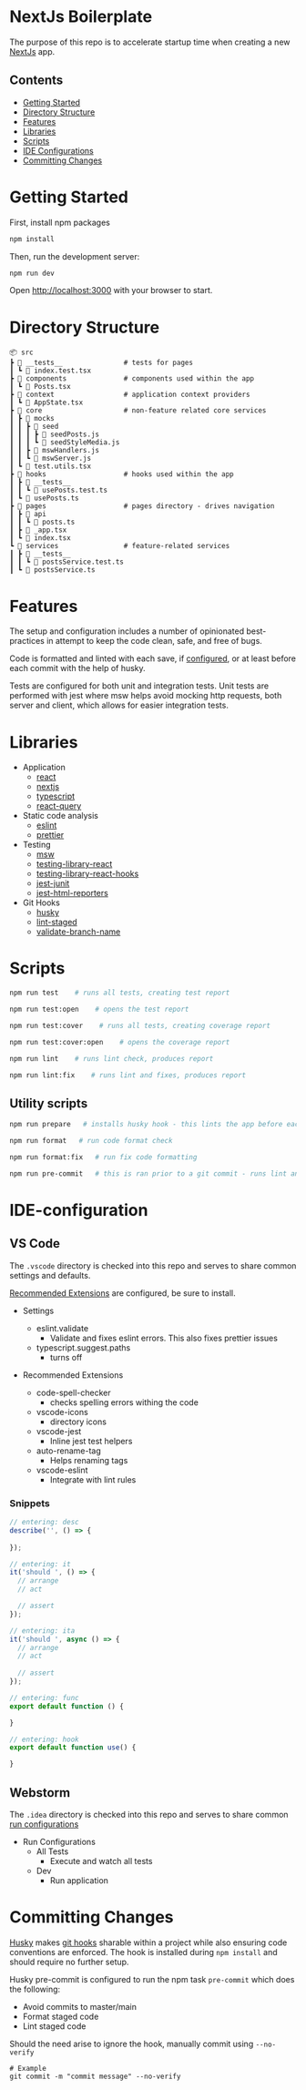 # NextJs Boilerplate

The purpose of this repo is to accelerate startup time when creating a new [NextJs](https://nextjs.org/docs) app.

## Contents
- [Getting Started](#getting-started)
- [Directory Structure](#directory-structure)
- [Features](#features)
- [Libraries](#libraries)
- [Scripts](#scripts)
- [IDE Configurations](#ide-configuration)
- [Committing Changes](#committing-changes)

# Getting Started

First, install npm packages

```bash
npm install
```

Then, run the development server:

```bash
npm run dev
```

Open [http://localhost:3000](http://localhost:3000) with your browser to start.

# Directory Structure
```
📦 src
┣ 📂 __tests__               # tests for pages
┃ ┗ 📜 index.test.tsx
┣ 📂 components              # components used within the app
┃ ┗ 📜 Posts.tsx
┣ 📂 context                 # application context providers 
┃ ┗ 📜 AppState.tsx
┣ 📂 core                    # non-feature related core services
┃ ┣ 📂 mocks
┃ ┃ ┣ 📂 seed
┃ ┃ ┃ ┣ 📜 seedPosts.js
┃ ┃ ┃ ┗ 📜 seedStyleMedia.js
┃ ┃ ┣ 📜 mswHandlers.js
┃ ┃ ┗ 📜 mswServer.js
┃ ┗ 📜 test.utils.tsx
┣ 📂 hooks                   # hooks used within the app
┃ ┣ 📂 __tests__
┃ ┃ ┗ 📜 usePosts.test.ts
┃ ┗ 📜 usePosts.ts
┣ 📂 pages                   # pages directory - drives navigation
┃ ┣ 📂 api
┃ ┃ ┗ 📜 posts.ts
┃ ┣ 📜 _app.tsx
┃ ┗ 📜 index.tsx
┗ 📂 services                # feature-related services
┃ ┣ 📂 __tests__
┃ ┃ ┗ 📜 postsService.test.ts
┃ ┗ 📜 postsService.ts
```

# Features
The setup and configuration includes a number of opinionated best-practices in attempt to keep the code clean, safe, and free of bugs.



Code is formatted and linted with each save, if [configured](#ide-configuration), or at least before each commit with the help of husky. 

Tests are configured for both unit and integration tests. Unit tests are performed with jest where msw helps avoid mocking http requests, both server and client, which allows for easier integration tests. 

# Libraries
- Application
  - [react](https://reactjs.org/docs/getting-started.html)
  - [nextjs](https://nextjs.org/docs)
  - [typescript](https://github.com/typescript-cheatsheets/react)
  - [react-query](https://react-query.tanstack.com/overview)
- Static code analysis
  - [eslint](https://www.npmjs.com/package/eslint)
  - [prettier](https://www.npmjs.com/package/prettier)
- Testing
  - [msw](https://www.npmjs.com/package/msw)
  - [testing-library-react](https://www.npmjs.com/package/@testing-library/react)
  - [testing-library-react-hooks](https://www.npmjs.com/package/@testing-library/react-hooks)
  - [jest-junit](https://www.npmjs.com/package/jest-junit)
  - [jest-html-reporters](https://www.npmjs.com/package/jest-html-reporters)
- Git Hooks
  - [husky](https://www.npmjs.com/package/husky)
  - [lint-staged](https://www.npmjs.com/package/lint-staged)
  - [validate-branch-name](https://www.npmjs.com/package/validate-branch-name)
  
# Scripts

```bash
npm run test    # runs all tests, creating test report
```

```bash
npm run test:open    # opens the test report
```

```bash
npm run test:cover    # runs all tests, creating coverage report
```

```bash
npm run test:cover:open    # opens the coverage report
```

```bash
npm run lint    # runs lint check, produces report
```


```bash
npm run lint:fix    # runs lint and fixes, produces report
```


## Utility scripts

```bash
npm run prepare   # installs husky hook - this lints the app before each commit
```

```bash
npm run format   # run code format check
```

```bash
npm run format:fix   # run fix code formatting
```

```bash
npm run pre-commit   # this is ran prior to a git commit - runs lint and checks branch name
```

# IDE-configuration

## VS Code
The `.vscode` directory is checked into this repo and serves to share common settings and defaults. 

[Recommended Extensions](https://code.visualstudio.com/docs/editor/extension-marketplace#_recommended-extensions) are configured, be sure to install.

- Settings
  - eslint.validate
    - Validate and fixes eslint errors. This also fixes prettier issues
  - typescript.suggest.paths
    - turns off 

- Recommended Extensions
  - code-spell-checker
    - checks spelling errors withing the code
  - vscode-icons
    - directory icons
  - vscode-jest
    - Inline jest test helpers
  - auto-rename-tag
    - Helps renaming tags
  - vscode-eslint
    - Integrate with lint rules
### Snippets
```javascript
// entering: desc
describe('', () => {
  
});
```

```javascript
// entering: it
it('should ', () => {
  // arrange
  // act

  // assert
});
```

```javascript
// entering: ita
it('should ', async () => {
  // arrange
  // act
  
  // assert
});
```

```javascript
// entering: func
export default function () {

}
```

```javascript
// entering: hook
export default function use() {

}
```

## Webstorm
The `.idea` directory is checked into this repo and serves to share common [run configurations](https://www.jetbrains.com/help/webstorm/run-debug-configuration.html)

- Run Configurations
  - All Tests
    - Execute and watch all tests
  - Dev
    - Run application


# Committing Changes
[Husky](https://typicode.github.io/husky/) makes [git hooks](https://git-scm.com/book/en/v2/Customizing-Git-Git-Hooks) sharable within a project while also ensuring code conventions are enforced. The hook is installed during `npm install` and should require no further setup.

Husky pre-commit is configured to run the npm task `pre-commit` which does the following:
- Avoid commits to master/main
- Format staged code
- Lint staged code

Should the need arise to ignore the hook, manually commit using `--no-verify`

```shell
# Example
git commit -m "commit message" --no-verify
```